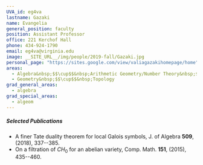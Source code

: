 ```yaml
---
UVA_id: eg4va
lastname: Gazaki
name: Evangelia
general_position: faculty
position: Assistant Professor
office: 221 Kerchof Hall
phone: 434-924-1790
email: eg4va@virginia.edu
image: __SITE_URL__/img/people/2019-fall/Gazaki.jpg
personal_page: "https://sites.google.com/view/valiagazakihomepage/home"
areas:
  - Algebra&nbsp;$$\cup$$&nbsp;Arithmetic Geometry/Number Theory&nbsp;$$\cup$$&nbsp;Representation Theory
  - Geometry&nbsp;$$\cup$$&nbsp;Topology
grad_general_areas:
  - algebra
grad_special_areas:
  - algeom
---
```


##### Selected Publications
- A finer Tate duality theorem for local Galois symbols, J. of Algebra **509**,  (2018), 337--385.
- On a filtration of $CH_0$ for an abelian variety, Comp. Math. **151**,  (2015), 435--460.
